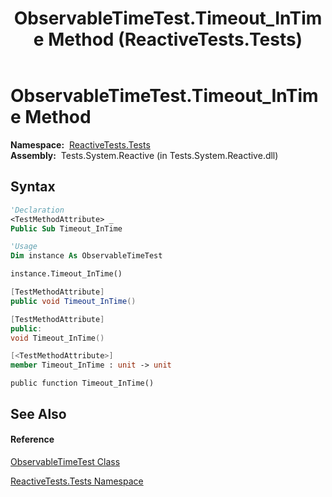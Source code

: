 ﻿---
title: ObservableTimeTest.Timeout_InTime Method  (ReactiveTests.Tests)
TOCTitle: Timeout_InTime Method
ms:assetid: M:ReactiveTests.Tests.ObservableTimeTest.Timeout_InTime
ms:mtpsurl: https://msdn.microsoft.com/en-us/library/reactivetests.tests.observabletimetest.timeout_intime(v=VS.103)
ms:contentKeyID: 36620225
ms.date: 06/28/2011
mtps_version: v=VS.103
f1_keywords:
- ReactiveTests.Tests.ObservableTimeTest.Timeout_InTime
dev_langs:
- CSharp
- JScript
- VB
- FSharp
- c++
---

# ObservableTimeTest.Timeout\_InTime Method

**Namespace:**  [ReactiveTests.Tests](hh289046\(v=vs.103\).md)  
**Assembly:**  Tests.System.Reactive (in Tests.System.Reactive.dll)

## Syntax

``` vb
'Declaration
<TestMethodAttribute> _
Public Sub Timeout_InTime
```

``` vb
'Usage
Dim instance As ObservableTimeTest

instance.Timeout_InTime()
```

``` csharp
[TestMethodAttribute]
public void Timeout_InTime()
```

``` c++
[TestMethodAttribute]
public:
void Timeout_InTime()
```

``` fsharp
[<TestMethodAttribute>]
member Timeout_InTime : unit -> unit 
```

``` jscript
public function Timeout_InTime()
```

## See Also

#### Reference

[ObservableTimeTest Class](hh315045\(v=vs.103\).md)

[ReactiveTests.Tests Namespace](hh289046\(v=vs.103\).md)

